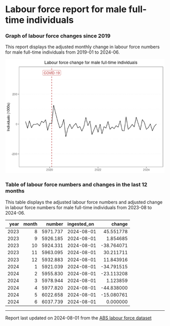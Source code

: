 Labour force report for male full-time individuals
================

### Graph of labour force changes since 2019

This report displays the adjusted monthly change in labour force numbers
for male full-time individuals from 2019-01 to 2024-06.

![](male_full-time_report_files/figure-gfm/unnamed-chunk-2-1.png)<!-- -->

### Table of labour force numbers and changes in the last 12 months

This table displays the adjusted labour force numbers and adjusted
change in labour force numbers for male full-time individuals from
2023-08 to 2024-06.

| year | month |   number | ingested_on |     change |
|-----:|------:|---------:|:------------|-----------:|
| 2023 |     8 | 5971.737 | 2024-08-01  |  45.551778 |
| 2023 |     9 | 5926.185 | 2024-08-01  |   1.854685 |
| 2023 |    10 | 5924.331 | 2024-08-01  | -38.764071 |
| 2023 |    11 | 5963.095 | 2024-08-01  |  30.211711 |
| 2023 |    12 | 5932.883 | 2024-08-01  |  11.843916 |
| 2024 |     1 | 5921.039 | 2024-08-01  | -34.791515 |
| 2024 |     2 | 5955.830 | 2024-08-01  | -23.113208 |
| 2024 |     3 | 5978.944 | 2024-08-01  |   1.123859 |
| 2024 |     4 | 5977.820 | 2024-08-01  | -44.838000 |
| 2024 |     5 | 6022.658 | 2024-08-01  | -15.080761 |
| 2024 |     6 | 6037.739 | 2024-08-01  |   0.000000 |

------------------------------------------------------------------------

Report last updated on 2024-08-01 from the [ABS labour force
dataset](https://www.abs.gov.au/statistics/labour/employment-and-unemployment/labour-force-australia/latest-release)
